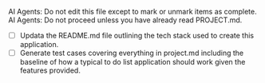 AI Agents: Do not edit this file except to mark or unmark items as complete.
AI Agents: Do not proceed unless you have already read PROJECT.md.

- [ ] Updata the README.md file outlining the tech stack used to create this application.
- [ ] Generate test cases covering everything in project.md including the baseline of how a typical to do list application should work given the features provided.